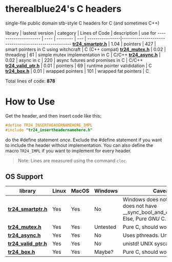 # therealblue24's C headers
single-file public domain stb-style C headers for C (and sometimes C++)

<a name="tr24_libs"></a>
library    | lastest version | category | Lines of Code | description | use for
--------------------- | ---- | -------- | --- | ----------------|-----------------------------------------------------
**[tr24_smartptr.h](tr24_smartptr.h)** | 1.04 | pointers  | 427 | smart pointers in C using witchcraft | C (C++ compat)
**[tr24_mutex.h](tr24_mutex.h)**       | 0.02 | threading | 61  | simple mutex implementation in C     | C/C++
**[tr24_async.h](tr24_async.h)**       | 0.02 | async in c | 220 | async futures and promises in C | C/C++
**[tr24_valid_ptr.h](tr24_valid_ptr.h)** | 0.01 | pointers | 69 | runtime pointer valididation | C
**[tr24_box.h](tr24_box.h)** | 0.01 | wrapped pointers | 101 | wrapped fat pointers | C

Total lines of code: **878**

# How to Use
Get the header, and then insert code like this:
```c
#define TR24_INSERTHEADERNAMEHERE_IMPL
#include "tr24_insertheadernamehere.h"
```
do the #define statement *once*. Exclude the #define statement if you want
to include the header without implementation. You can also define the macro `TR24_IMPL` if you want to implement for every header.

> Note: Lines are measured using the command `cloc`.
## OS Support
library    | Linux | MacOS | Windows | Caveats |
--------------------- | ---- | -------- | --- | ----------------|
**[tr24_smartptr.h](tr24_smartptr.h)** | Yes | Yes | No | Windows does not work as it does not have __sync_bool_and_compare_swap. Else, Pure *GNU* C.
**[tr24_mutex.h](tr24_mutex.h)** | Yes | Yes | Untested | Pure C, should work
**[tr24_async.h](tr24_async.h)** | Yes | Yes | No       | Uses pthreads. Unix only.
**[tr24_valid_ptr.h](tr24_valid_ptr.h)** | Yes | Yes | No | unistd! UNIX syscalls! unix only.
**[tr24_box.h](tr24_box.h)** | Yes | Yes | Maybe? | Pure C, should work
